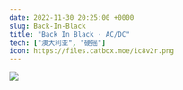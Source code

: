 ```yaml
---
date: 2022-11-30 20:25:00 +0000
slug: Back-In-Black
title: "Back In Black · AC/DC"
tech: ["澳大利亚", "硬摇"]
icon: https://files.catbox.moe/ic8v2r.png
---
```


![](https://files.catbox.moe/mk04iu.png)



